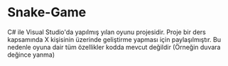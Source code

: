 # Snake-Game
C# ile Visual Studio'da yapılmış yılan oyunu projesidir. 
Proje bir ders kapsamında X kişisinin üzerinde geliştirme yapması için paylaşılmıştır. Bu nedenle oyuna dair tüm özellikler kodda mevcut değildir (Örneğin duvara değince yanma)

